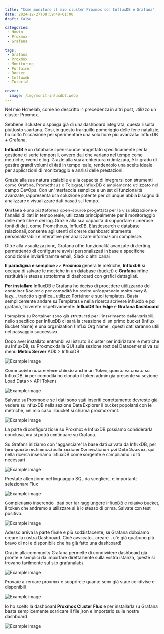 ```yaml
---
title: "Come monitoro il mio cluster Proxmox con InfluxDB e Grafana"
date: 2024-12-27T08:59:48+01:00
draft: false

categories:
 - Howto
 - Proxmox
 - Grafana

tags:
 - Grafana
 - Proxmox
 - Monitoring
 - Portainer
 - Docker
 - Influxdb
 - Tutorial

cover:
  image: /img/monit-inluxdb7.webp
---
```


Nel mio Homelab, come ho descritto in precedenza in altri post, utilizzo un cluster Proxmox. 

Sebbene il cluster disponga già di una dashboard integrata, questa risulta piuttosto spartana. 
Così, in questo tranquillo pomeriggio delle ferie natalizie, ho colto l'occasione per sperimentare una soluzione più avanzata: InfluxDB + Grafana.


**InfluxDB** è un database open-source progettato specificamente per la gestione di serie temporali, ovvero dati che variano nel tempo come metriche, eventi e log. Grazie alla sua architettura ottimizzata, è in grado di gestire grandi volumi di dati in tempo reale, rendendolo una scelta ideale per applicazioni di monitoraggio e analisi delle prestazioni.  

Grazie alla sua natura scalabile e alla capacità di integrarsi con strumenti come Grafana, Prometheus e Telegraf, InfluxDB è ampiamente utilizzato nel campo DevOps. Con un'interfaccia semplice e un set di funzionalità avanzate, rappresenta una soluzione potente per chiunque abbia bisogno di analizzare e visualizzare dati basati sul tempo.


**Grafana** è una piattaforma open-source progettata per la visualizzazione e l'analisi di dati in tempo reale, utilizzata principalmente per il monitoraggio delle metriche e dei log. Grazie alla sua capacità di supportare numerose fonti di dati, come Prometheus, InfluxDB, Elasticsearch e database relazionali, consente agli utenti di creare dashboard altamente personalizzabili e interattive per analizzare informazioni complesse.

Oltre alla visualizzazione, Grafana offre funzionalità avanzate di alerting, permettendo di configurare avvisi personalizzati in base a specifiche condizioni e inviarli tramite email, Slack o altri canali. 


**Il paradigma è semplice** >> **Proxmox** genera le metriche, **InfluxDB** si occupa di salvare le metriche in un database (bucket) e **Grafana** infine restituirà le stesse sottoforma di dashboard con grafici dettagliati.


**Per installare** InfluxDB e Grafana ho deciso di procedere utilizzando dei container Docker e per comodità ho scelto un'approccio molto easy & lazy... tradotto significa.. utilizzo Portainer e suoi templates. Basta semplicemente andare su Templates e nella ricerca scrivere influxdb e poi grafana, troverete rispettivamente: **InfluxDB for Edge** e **Grafana Dashboard**

I template su Portainer sono già strutturati per l'inserimento delle variabili, nello specifico per InfluxDB ci sarà la creazione di un primo bucket (Influx Bucket Name) e una organization (Influx Org Name), questi dati saranno utili nel passaggio successivo. 

Dopo aver installato entrambi vai istruito il cluster per indirizzare le metriche su InfluxDB, su Proxmox dalla GUI sulla sezione root del Datacenter si va sul menù **Metric Server** ADD > InfluxDB

![Example image](/img/monit-inluxdb1.webp)

Come potete notare viene chiesto anche un Token, questo va creato su InfluxDB, io per comodità ho clonato il token admin già presente su sezione Load Data >> API Tokens 

![Example image](/img/monit-inluxdb2.webp)

Salvate su Proxmox e se i dati sono stati inseriti correttamente dovreste già vedere su InfluxDB nella sezione Data Explorer il bucket popolarsi con le metriche, nel mio caso il bucket si chiama proxmox-mnt.

![Example image](/img/monit-inluxdb3.webp)
 
La parte di configurazione su Proxmox e InfluxDB possiamo considerarla conclusa, ora si potrà continuare su Grafana.

Su Grafana iniziamo con "agganciare" la base dati salvata da InfluxDB, per fare questo rechiamoci sulla sezione Connections e poi Data Sources, qui nella ricerca inseriamo InfluxDB come sorgente e compiliamo i dati necessari

![Example image](/img/monit-inluxdb4.webp)

Prestate attenzione nel linguaggio SQL da scegliere, e importante selezionare Flux

![Example image](/img/monit-inluxdb5.webp)

Completiamo inserendo i dati per far raggiungere InfluxDB e relativo bucket, il token che andremo a utilizzare si è lo stesso di prima. Salvate con test positivo.

![Example image](/img/monit-inluxdb6.webp)

Adesso arriva la parte finale e più soddisfacente, su Grafana dobbiamo creare la nostra Dashboard. Cioè avvocato...creare... c'è già qualcuno più bravo di noi e disponibile che ha già fatto una dashboard! 

Grazie alla community Grafana permette di condividere dashboard già pronte e semplici da importare direttamente sulla vostra istanza, queste si trovano facilmente sul sito grafanalabs.

![Example image](/img/monit-inluxdb09.webp)

Provate a cercare proxmox e scoprirete quante sono già state condivise e disponibili

![Example image](/img/monit-inluxdb10.webp)

Io ho scelto la dashboard **Proxmox Cluster Flux** e per installarla su Grafana basta semplicemente scaricare il file json e importarlo sulle nostre dashboard

![Example image](/img/monit-inluxdb11.webp)


